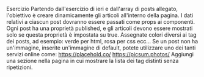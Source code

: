 Esercizio
Partendo dall'esercizio di ieri e dall'array di posts allegato, l'obiettivo è creare dinamicamente gli articoli all'interno della pagina.
I dati relativi a ciascun post dovranno essere passati come props ai componenti.
Ogni post ha una proprietà published, e gli articoli devono essere mostrati solo se questa proprietà è impostata su true.
Assegnate colori diversi ai tag dei posts, ad esempio: verde per html, rosa per css ecc…
Se un post non ha un'immagine, inserite un'immagine di default, potete utilizzare uno dei tanti servizi online come:
https://placehold.co/
https://picsum.photos/
Aggiungi una sezione nella pagina in cui mostrare la lista dei tag distinti senza ripetizioni.